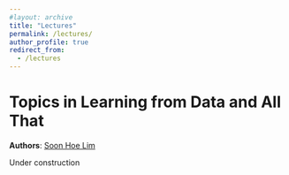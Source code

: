 ```yaml
---
#layout: archive
title: "Lectures"
permalink: /lectures/
author_profile: true
redirect_from:
  - /lectures
---
```


Topics in Learning from Data and All That
=============================

**Authors**: [Soon Hoe Lim](https://shoelim.github.io/)

Under construction
